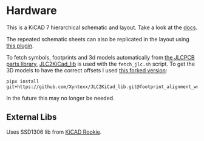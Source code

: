 # Hardware

This is a KiCAD 7 hierarchical schematic and layout.
Take a look at the [docs](https://docs.kicad.org/7.0/en/eeschema/eeschema.html#hierarchical-schematics).

The repeated schematic sheets can also be replicated in the layout using [this plugin](https://github.com/MitjaNemec/ReplicateLayout).

To fetch symbols, footprints and 3d models automatically from [the JLCPCB parts library](https://jlcpcb.com/parts), [JLC2KiCad_lib](https://github.com/TousstNicolas/JLC2KiCad_lib) is used with the `fetch_jlc.sh` script.
To get the 3D models to have the correct offsets I used [this forked version](https://github.com/Xyntexx/JLC2KiCad_lib/tree/footprint_alignment_workarounds):

    pipx install git+https://github.com/Xyntexx/JLC2KiCad_lib.git@footprint_alignment_workarounds

In the future this may no longer be needed.

## External Libs

Uses SSD1306 lib from [KiCAD Rookie](https://kicadrookie.blogspot.com/2022/06/ssd1306-i2c-096in-oled-display-kicad_86.html).
